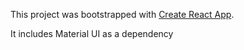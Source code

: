 This project was bootstrapped with [Create React App](https://github.com/facebookincubator/create-react-app).

It includes Material UI as a dependency
